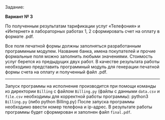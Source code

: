 Задание: 

**Вариант № 3**	 

По полученным результатам тарификации услуг «Телефония» и «Интернет» в лабораторных работах 1, 2 сформировать счет на оплату в формате .pdf.

Все поля печатной формы должны заполняться разработанным программным модулем. Название банка, имена покупателей и прочие формальные поля можно заполнить любыми значениями. Стоимость услуг берется из предыдущих двух работ. 
В качестве результата работы необходимо представить программный модуль для генерации печатной формы счета на оплату и полученный файл .pdf.
_____
Запуск программы на исполнение производится при помощи команды из директории `Billing` с файлом `Billing.py` (файлы с данными `data.csv`  и `file.csv` необходимы для корректной работы программы):
python3 `Billing.py`
(либо python Billing.py)
После запуска программы необходимо ввести номер телефона и ip-адрес.
В результате работы программы будет сформирован и заполнен файл `final.pdf`.

